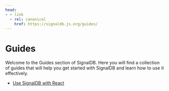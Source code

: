 ```yaml
---
head:
- - link
  - rel: canonical
    href: https://signaldb.js.org/guides/
---
```

# Guides

Welcome to the Guides section of SignalDB. Here you will find a collection of guides that will help you get started with SignalDB and learn how to use it effectively.

* [Use SignalDB with React](/guides/react/)
